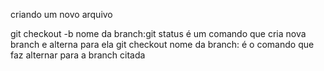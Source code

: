 criando um novo arquivo

git checkout -b nome da branch:git status
 é um comando que cria nova branch e alterna para ela
git checkout nome da branch: é o comando que faz alternar para a branch citada